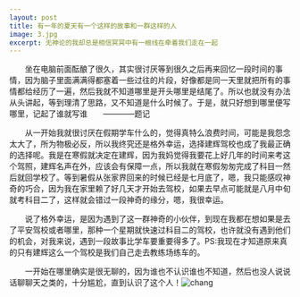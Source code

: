 ```yaml
---
layout: post
title: 有一年的夏天有一个这样的故事和一群这样的人
image: 3.jpg
excerpt: 无神论的我却总是相信冥冥中有一根线在牵着我们走在一起
---
```

　　坐在电脑前面酝酿了很久，其实很讨厌等到很久之后再来回忆一段时间的事情，因为脑子里面满满得都塞着一些过往的片段，好像都是同一天里就把所有的事情都给经历了一遍，然后我就不知道哪里是开头哪里是结尾了。所以也就没有办法从头讲起，等到理清了思路，又不知道是什么时候了。于是，就只好想到哪里便写哪里，记起了谁就写谁　　————题记

　　从一开始我就很讨厌在假期学车什么的，觉得真特么浪费时间，可能是我怨念太大了，所为物极必反，所以我终究还是格外幸运，选择建辉驾校也成了我最正确的选择呢。我是在寒假就决定在建辉，因为我妈觉得我要花上好几年的时间来考这个驾照，建辉名声在外，应该会有保障一点，所以我就在寒假匆匆完成了科目一然后就回学校了。等到暑假从张家界回来的时候已经是七月底了，嗯，我只能感叹神奇的巧合，因为我在家里赖了好几天才开始去驾校，如果去早点可能就是八月中旬就考科目二了，这样就会错过一段神奇的缘分，嗯，我很幸运。

　　说了格外幸运，是因为遇到了这一群神奇的小伙伴，到现在我都在想如果是去了平安驾校或者哪里，那种一个星期就快速过科目二的驾校，也许就没有遇到他们的机会，对我来说，遇到一段故事比学车要重要得多了。PS:我现在才知道原来真的只有建辉这么一个驾校是我们自己走去教练场练车的。

　　一开始在哪里确实是很无聊的，因为谁也不认识谁也不知道，然后也没人说说话聊聊天之类的，十分尴尬，直到认识了这个人！![chang]({{site.baseurl}}/content/images/4.jpg)